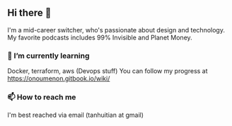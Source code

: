 ## Hi there 👋

I'm a mid-career switcher, who's passionate about design and technology. My favorite podcasts includes 99% Invisible and Planet Money. 

### 🌱 I’m currently learning
Docker, terraform, aws (Devops stuff)
You can follow my progress at https://onoumenon.gitbook.io/wiki/

### 📫 How to reach me
I'm best reached via email (tanhuitian at gmail)

<!--
**onoumenon/onoumenon** is a ✨ _special_ ✨ repository because its `README.md` (this file) appears on your GitHub profile.

Here are some ideas to get you started:

- 🔭 I’m currently working on ...
- 🌱 I’m currently learning ...
- 👯 I’m looking to collaborate on ...
- 🤔 I’m looking for help with ...
- 💬 Ask me about ...
- 📫 How to reach me: ...
- 😄 Pronouns: ...
- ⚡ Fun fact: ...
-->
